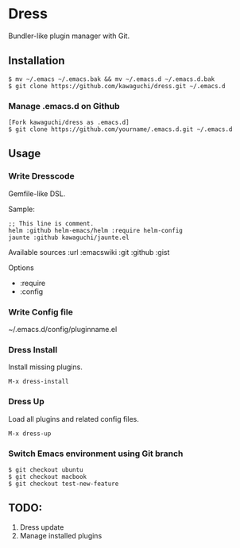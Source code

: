 Dress
===================

Bundler-like plugin manager with Git.

## Installation

```
$ mv ~/.emacs ~/.emacs.bak && mv ~/.emacs.d ~/.emacs.d.bak
$ git clone https://github.com/kawaguchi/dress.git ~/.emacs.d
```

### Manage .emacs.d on Github

```
[Fork kawaguchi/dress as .emacs.d]
$ git clone https://github.com/yourname/.emacs.d.git ~/.emacs.d
```

## Usage

### Write Dresscode

Gemfile-like DSL.

Sample:

```Dresscode
;; This line is comment.
helm :github helm-emacs/helm :require helm-config
jaunte :github kawaguchi/jaunte.el
```

Available sources
:url :emacswiki :git :github :gist

Options
- :require
- :config

### Write Config file

~/.emacs.d/config/pluginname.el

### Dress Install

Install missing plugins.

```
M-x dress-install
```

### Dress Up

Load all plugins and related config files.

```
M-x dress-up
```

### Switch Emacs environment using Git branch

```
$ git checkout ubuntu
$ git checkout macbook
$ git checkout test-new-feature
```

## TODO:

1. Dress update
2. Manage installed plugins
